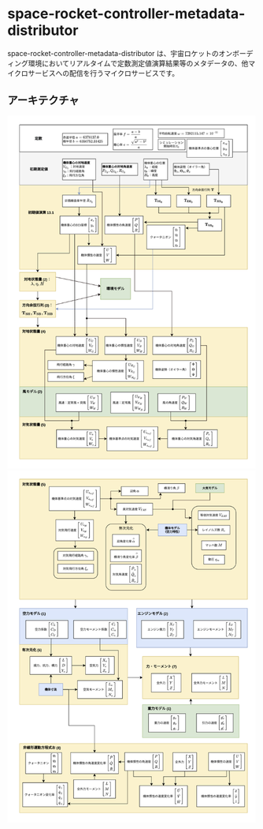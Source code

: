 # space-rocket-controller-metadata-distributor

space-rocket-controller-metadata-distributor は、宇宙ロケットのオンボーディング環境においてリアルタイムで定数測定値演算結果等のメタデータの、他マイクロサービスへの配信を行うマイクロサービスです。  

## アーキテクチャ
![アーキテクチャ1](pics/simulation_program_outline1-1.png)
![アーキテクチャ2](pics/simulation_program_outline1-2.png)
